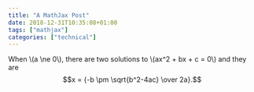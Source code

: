 ```yaml
---
title: "A MathJax Post"
date: 2018-12-31T10:35:08+01:00
tags: ["mathjax"]
categories: ["technical"]
---
```


When \\(a \ne 0\\), there are two solutions to \\(ax^2 + bx + c = 0\\) and they are
  $$x = {-b \pm \sqrt{b^2-4ac} \over 2a}.$$

